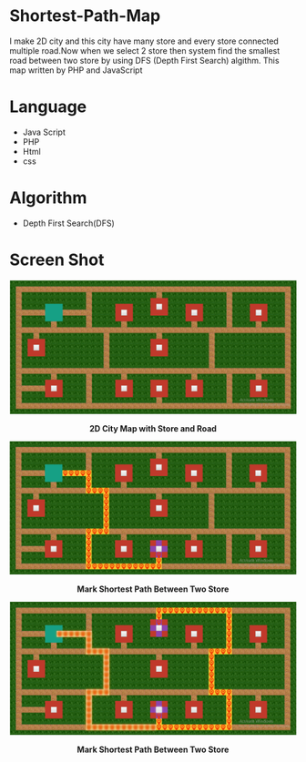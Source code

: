 # Shortest-Path-Map
I make 2D city and this city have many store and every store connected multiple road.Now when we select 2 store then system find the smallest road between two store by using DFS (Depth First Search) algithm. This map written by PHP and JavaScript
# Language
- Java Script
- PHP
- Html
- css
# Algorithm
- Depth First Search(DFS)
# Screen Shot 
<img src="https://raw.githubusercontent.com/amirhamza05/Shortest-Path-Map/master/meterial/sortest_path.PNG">
<p align="center"><b>2D City Map with Store and Road</b></p>
<img src="https://raw.githubusercontent.com/amirhamza05/Shortest-Path-Map/master/meterial/sortest_path1.PNG">
<p align="center"><b>Mark Shortest Path Between Two Store</b></p>
<img src="https://raw.githubusercontent.com/amirhamza05/Shortest-Path-Map/master/meterial/sortest_path2.PNG">
<p align="center"><b>Mark Shortest Path Between Two Store</b></p>
